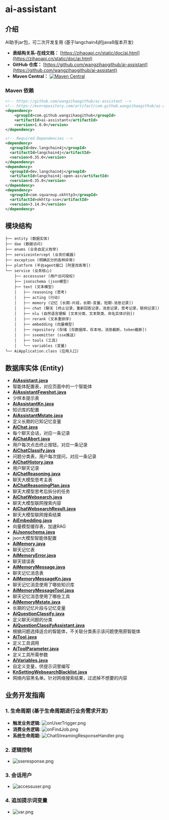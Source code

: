 # ai-assistant

## 介绍

AI助手jar包，可二次开发复用 (基于langchain4j的java8版本开发)

*   **表结构关系-在线文档：** [https://zihaoapi.cn/static/doc/ai.html](https://zihaoapi.cn/static/doc/ai.html)
*   **GitHub 仓库：** [https://github.com/wangzihaogithub/ai-assistant](https://github.com/wangzihaogithub/ai-assistant)
*   **Maven Central：** [![Maven Central](https://img.shields.io/maven-central/v/com.github.wangzihaogithub/ai-assistant.svg?label=Maven%20Central)](https://search.maven.org/search?q=g:com.github.wangzihaogithub%20AND%20a:ai-assistant)

### Maven 依赖

```xml
<!-- https://github.com/wangzihaogithub/ai-assistant -->
<!-- https://mvnrepository.com/artifact/com.github.wangzihaogithub/ai-assistant -->
<dependency>
    <groupId>com.github.wangzihaogithub</groupId>
    <artifactId>ai-assistant</artifactId>
    <version>1.0.0</version>
</dependency>

<!-- Required Dependencies -->
<dependency>
  <groupId>dev.langchain4j</groupId>
  <artifactId>langchain4j</artifactId>
  <version>0.35.0</version>
</dependency>
<dependency>
  <groupId>dev.langchain4j</groupId>
  <artifactId>langchain4j-open-ai</artifactId>
  <version>0.35.0</version>
</dependency>
<dependency>
  <groupId>com.squareup.okhttp3</groupId>
  <artifactId>okhttp-sse</artifactId>
  <version>3.14.9</version>
</dependency>
```

## 模块结构

```
├── entity (数据实体)
├── dao (数据访问)
├── enums (业务自定义枚举)
├── serviceintercept (业务拦截器)
├── exception (明确区分的各种异常)
├── platform (平台agent接口 [阿里百炼等])
└── service (业务核心)
    ├── accessuser (用户访问授权)
    ├── jsonschema (json模型)
    ├── text (文本模型)
    │   ├── reasoning (思考)
    │   ├── acting (行动)
    │   ├── memory (记忆 [长期-片段，长期-变量，短期-消息记录])
    │   ├── chat (聊天 [终止记录，重新回答记录，消息记录，思考记录，联网记录])
    │   ├── nlu (自然语言理解 [文本分类、文本聚类、命名实体识别])
    │   ├── rerank (文本重排序)
    │   ├── embedding (向量模型)
    │   ├── repository (存储 [存数据库，存本地，消息截断，token截断])
    │   ├── sseemitter (sse推送)
    │   ├── tools (工具)
    │   └── variables (变量)
└── AiApplication.class (应用入口)
```

## 数据库实体 (Entity)

*   **[AiAssistant.java](src%2Fmain%2Fjava%2Fcom%2Fgithub%2Faiassistant%2Fentity%2FAiAssistant.java)**
  *   智能体配置表，对应页面中的一个智能体
*   **[AiAssistantFewshot.java](src%2Fmain%2Fjava%2Fcom%2Fgithub%2Faiassistant%2Fentity%2FAiAssistantFewshot.java)**
  *   少样本提示表
*   **[AiAssistantKn.java](src%2Fmain%2Fjava%2Fcom%2Fgithub%2Faiassistant%2Fentity%2FAiAssistantKn.java)**
  *   知识库的配置
*   **[AiAssistantMstate.java](src%2Fmain%2Fjava%2Fcom%2Fgithub%2Faiassistant%2Fentity%2FAiAssistantMstate.java)**
  *   定义长期的已知记忆变量
*   **[AiChat.java](src%2Fmain%2Fjava%2Fcom%2Fgithub%2Faiassistant%2Fentity%2FAiChat.java)**
  *   每个聊天会话，对应一条记录
*   **[AiChatAbort.java](src%2Fmain%2Fjava%2Fcom%2Fgithub%2Faiassistant%2Fentity%2FAiChatAbort.java)**
  *   用户每次点击终止按钮，对应一条记录
*   **[AiChatClassify.java](src%2Fmain%2Fjava%2Fcom%2Fgithub%2Faiassistant%2Fentity%2FAiChatClassify.java)**
  *   问题分类表，用户每次提问，对应一条记录
*   **[AiChatHistory.java](src%2Fmain%2Fjava%2Fcom%2Fgithub%2Faiassistant%2Fentity%2FAiChatHistory.java)**
  *   用户聊天记录
*   **[AiChatReasoning.java](src%2Fmain%2Fjava%2Fcom%2Fgithub%2Faiassistant%2Fentity%2FAiChatReasoning.java)**
  *   聊天大模型思考主表
*   **[AiChatReasoningPlan.java](src%2Fmain%2Fjava%2Fcom%2Fgithub%2Faiassistant%2Fentity%2FAiChatReasoningPlan.java)**
  *   聊天大模型思考后拆分的任务
*   **[AiChatWebsearch.java](src%2Fmain%2Fjava%2Fcom%2Fgithub%2Faiassistant%2Fentity%2FAiChatWebsearch.java)**
  *   聊天大模型联网搜索内容
*   **[AiChatWebsearchResult.java](src%2Fmain%2Fjava%2Fcom%2Fgithub%2Faiassistant%2Fentity%2FAiChatWebsearchResult.java)**
  *   聊天大模型联网搜索结果
*   **[AiEmbedding.java](src%2Fmain%2Fjava%2Fcom%2Fgithub%2Faiassistant%2Fentity%2FAiEmbedding.java)**
  *   向量模型缓存表，加速RAG
*   **[AiJsonschema.java](src%2Fmain%2Fjava%2Fcom%2Fgithub%2Faiassistant%2Fentity%2FAiJsonschema.java)**
  *   json大模型智能体配置
*   **[AiMemory.java](src%2Fmain%2Fjava%2Fcom%2Fgithub%2Faiassistant%2Fentity%2FAiMemory.java)**
  *   聊天记忆表
*   **[AiMemoryError.java](src%2Fmain%2Fjava%2Fcom%2Fgithub%2Faiassistant%2Fentity%2FAiMemoryError.java)**
  *   聊天错误表
*   **[AiMemoryMessage.java](src%2Fmain%2Fjava%2Fcom%2Fgithub%2Faiassistant%2Fentity%2FAiMemoryMessage.java)**
  *   聊天记忆消息表
*   **[AiMemoryMessageKn.java](src%2Fmain%2Fjava%2Fcom%2Fgithub%2Faiassistant%2Fentity%2FAiMemoryMessageKn.java)**
  *   聊天记忆消息使用了哪些知识库
*   **[AiMemoryMessageTool.java](src%2Fmain%2Fjava%2Fcom%2Fgithub%2Faiassistant%2Fentity%2FAiMemoryMessageTool.java)**
  *   聊天记忆消息使用了哪些工具
*   **[AiMemoryMstate.java](src%2Fmain%2Fjava%2Fcom%2Fgithub%2Faiassistant%2Fentity%2FAiMemoryMstate.java)**
  *   长期的记忆片段与记忆变量
*   **[AiQuestionClassify.java](src%2Fmain%2Fjava%2Fcom%2Fgithub%2Faiassistant%2Fentity%2FAiQuestionClassify.java)**
  *   定义聊天问题的分类
*   **[AiQuestionClassifyAssistant.java](src%2Fmain%2Fjava%2Fcom%2Fgithub%2Faiassistant%2Fentity%2FAiQuestionClassifyAssistant.java)**
  *   根据问题选择适合的智能体，不关联分类表示该问题使用原智能体
*   **[AiTool.java](src%2Fmain%2Fjava%2Fcom%2Fgithub%2Faiassistant%2Fentity%2FAiTool.java)**
  *   定义工具调用
*   **[AiToolParameter.java](src%2Fmain%2Fjava%2Fcom%2Fgithub%2Faiassistant%2Fentity%2FAiToolParameter.java)**
  *   定义工具所需参数
*   **[AiVariables.java](src%2Fmain%2Fjava%2Fcom%2Fgithub%2Faiassistant%2Fentity%2FAiVariables.java)**
  *   自定义变量，供提示词里编写
*   **[KnSettingWebsearchBlacklist.java](src%2Fmain%2Fjava%2Fcom%2Fgithub%2Faiassistant%2Fentity%2FKnSettingWebsearchBlacklist.java)**
  *   网络内容黑名单。针对网络搜索结果，过滤掉不想要的内容

## 业务开发指南

### 1. 生命周期 (基于生命周期进行业务需求开发)

*   **触发业务逻辑:** ![onUserTrigger.png](docs/onUserTrigger.png)
*   **消费业务逻辑:** ![onFindJob.png](docs/onFindJob.png)
*   **系统生命周期:** ![ChatStreamingResponseHandler.png](docs/ChatStreamingResponseHandler.png)

### 2. 逻辑控制

*   ![sseresponse.png](docs/sseresponse.png)

### 3. 会话用户

*   ![accessuser.png](docs/accessuser.png)

### 4. 追加提示词变量

*   ![var.png](docs/var.png)